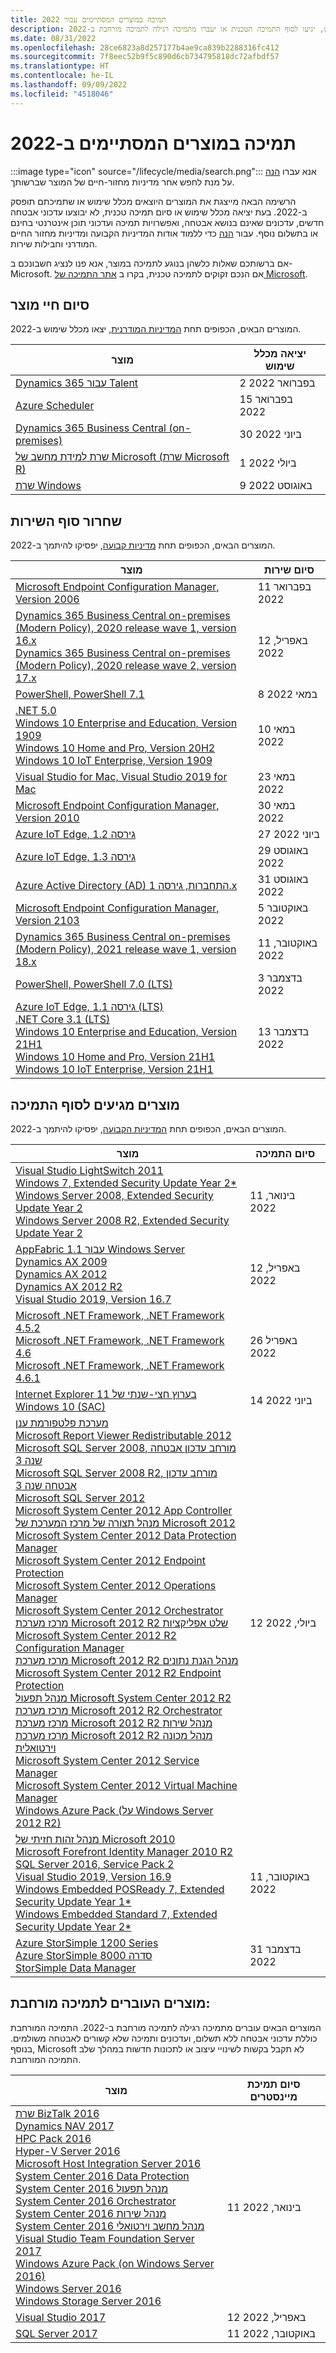```yaml
---
title: תמיכה במוצרים המסתיימים עבור 2022
description: גלו באילו מוצרים לא יעשה עוד שימוש, יגיעו לסוף התמיכה הטכנית או יעברו מתמיכה רגילה לתמיכה מורחבת ב-2022.
ms.date: 08/31/2022
ms.openlocfilehash: 28ce6823a8d257177b4ae9ca839b2288316fc412
ms.sourcegitcommit: 7f8eec52b9f5c890d6cb734795818dc72afbdf57
ms.translationtype: HT
ms.contentlocale: he-IL
ms.lasthandoff: 09/09/2022
ms.locfileid: "4518046"
---
```

# <a name="products-ending-support-in-2022"></a>תמיכה במוצרים המסתיימים ב-2022

:::image type="icon" source="/lifecycle/media/search.png":::
אנא עברו [הנה](/lifecycle/products/) על מנת לחפש אחר מדיניות מחזור-חיים של המוצר שברשותך.

הרשימה הבאה מייצגת את המוצרים היוצאים מכלל שימוש או שתמיכתם תופסק ב-2022. בעת יציאה מכלל שימוש או סיום תמיכה טכנית, לא יבוצעו עדכוני אבטחה חדשים, עדכונים שאינם בנושא אבטחה, ואפשרויות תמיכה ועדכוני תוכן אינטרנטי בחינם או בתשלום נוסף. עבור [הנה](/lifecycle/overview/product-end-of-support-overview) כדי ללמוד אודות המדיניות הקבועה ומדיניות מחזור החיים המודרני וחבילות שירות.

אם ברשותכם שאלות כלשהן בנוגע לתמיכה במוצר, אנא פנו לנציג חשבונכם ב- Microsoft. אם הנכם זקוקים לתמיכה טכנית, בקרו ב [אתר התמיכה של Microsoft](https://support.microsoft.com/contactus/?ws=support).

## <a name="product-retirements"></a>סיום חיי מוצר

המוצרים הבאים, הכפופים תחת [המדיניות המודרנית](/lifecycle/policies/modern), יצאו מכלל שימוש ב-2022.

| מוצר | יציאה מכלל שימוש |
| --- | --- |
| [Dynamics 365 עבור Talent](/lifecycle/products/dynamics-365-for-talent?branch=live)<br> | 2 בפברואר 2022 |
| [Azure Scheduler](/lifecycle/products/azure-scheduler?branch=live)<br> | 15 בפברואר 2022 |
| [Dynamics 365 Business Central (on-premises)](/lifecycle/products/dynamics-365-field-service-onpremises?branch=live)<br> | 30 ביוני 2022 |
| [שרת למידת מחשב של Microsoft (שרת Microsoft R)](/lifecycle/products/microsoft-machine-learning-server-microsoft-r-server?branch=live)<br> | 1 ביולי 2022 |
| [שרת Windows](/lifecycle/products/windows-server?branch=live)<br> | 9 באוגוסט 2022 |


## <a name="release-end-of-servicing"></a>שחרור סוף השירות

המוצרים הבאים, הכפופים תחת [מדיניות קבועה](/lifecycle/policies/modern), יפסיקו להיתמך ב-2022.

| מוצר | סיום שירות |
| --- | --- |
| [Microsoft Endpoint Configuration Manager, Version 2006](/lifecycle/products/microsoft-endpoint-configuration-manager?branch=live)<br> | 11 בפברואר 2022 |
| [Dynamics 365 Business Central on-premises (Modern Policy), 2020 release wave 1, version 16.x](/lifecycle/products/dynamics-365-business-central-onpremises-modern-policy?branch=live)<br>[Dynamics 365 Business Central on-premises (Modern Policy), 2020 release wave 2, version 17.x](/lifecycle/products/dynamics-365-business-central-onpremises-modern-policy?branch=live)<br> | 12 באפריל, 2022 |
| [PowerShell, PowerShell 7.1](/lifecycle/products/powershell?branch=live)<br> | 8 במאי 2022 |
| [.NET 5.0](/lifecycle/products/microsoft-net-and-net-core?branch=live)<br>[Windows 10 Enterprise and Education, Version 1909](/lifecycle/products/windows-10-enterprise-and-education?branch=live)<br>[Windows 10 Home and Pro, Version 20H2](/lifecycle/products/windows-10-home-and-pro?branch=live)<br>[Windows 10 IoT Enterprise, Version 1909](/lifecycle/products/windows-10-iot-enterprise?branch=live)<br> | 10 במאי 2022 |
| [Visual Studio for Mac, Visual Studio 2019 for Mac](/lifecycle/products/visual-studio-for-mac?branch=live)<br> | 23 במאי 2022 |
| [Microsoft Endpoint Configuration Manager, Version 2010](/lifecycle/products/microsoft-endpoint-configuration-manager?branch=live)<br> | 30 במאי 2022 |
| [Azure IoT Edge, גירסה 1.2](/lifecycle/products/azure-iot-edge?branch=live)<br> | 27 ביוני 2022 |
| [Azure IoT Edge, גירסה 1.3](/lifecycle/products/azure-iot-edge?branch=live)<br> | 29 באוגוסט 2022 |
| [Azure Active Directory (AD) התחברות, גירסה 1.x](/lifecycle/products/azure-active-directory-ad-connect?branch=live)<br> | 31 באוגוסט 2022 |
| [Microsoft Endpoint Configuration Manager, Version 2103](/lifecycle/products/microsoft-endpoint-configuration-manager?branch=live)<br> | 5 באוקטובר 2022 |
| [Dynamics 365 Business Central on-premises (Modern Policy), 2021 release wave 1, version 18.x](/lifecycle/products/dynamics-365-business-central-onpremises-modern-policy?branch=live)<br> | 11 באוקטובר, 2022 |
| [PowerShell, PowerShell 7.0 (LTS)](/lifecycle/products/powershell?branch=live)<br> | 3 בדצמבר 2022 |
| [Azure IoT Edge, גירסה 1.1 (LTS)](/lifecycle/products/azure-iot-edge?branch=live)<br>[.NET Core 3.1 (LTS)](/lifecycle/products/microsoft-net-and-net-core?branch=live)<br>[Windows 10 Enterprise and Education, Version 21H1](/lifecycle/products/windows-10-enterprise-and-education?branch=live)<br>[Windows 10 Home and Pro, Version 21H1](/lifecycle/products/windows-10-home-and-pro?branch=live)<br>[Windows 10 IoT Enterprise, Version 21H1](/lifecycle/products/windows-10-iot-enterprise?branch=live)<br> | 13 בדצמבר 2022 |


## <a name="products-reaching-end-of-support"></a>מוצרים מגיעים לסוף התמיכה

המוצרים הבאים, הכפופים תחת [המדיניות הקבועה](/lifecycle/policies/fixed), יפסיקו להיתמך ב-2022.

| מוצר | סיום התמיכה |
| --- | --- |
| [Visual Studio LightSwitch 2011](/lifecycle/products/visual-studio-lightswitch-2011?branch=live)<br>[Windows 7, Extended Security Update Year 2*](/lifecycle/products/windows-7?branch=live)<br>[Windows Server 2008, Extended Security Update Year 2](/lifecycle/products/windows-server-2008?branch=live)<br>[Windows Server 2008 R2, Extended Security Update Year 2](/lifecycle/products/windows-server-2008-r2?branch=live)<br> | 11 בינואר, 2022 |
| [AppFabric 1.1 עבור Windows Server](/lifecycle/products/appfabric-11-for-windows-server?branch=live)<br>[Dynamics AX 2009](/lifecycle/products/dynamics-ax-2009?branch=live)<br>[Dynamics AX 2012](/lifecycle/products/dynamics-ax-2012?branch=live)<br>[Dynamics AX 2012 R2](/lifecycle/products/dynamics-ax-2012-r2?branch=live)<br>[Visual Studio 2019, Version 16.7](/lifecycle/products/visual-studio-2019?branch=live)<br> | 12 באפריל, 2022 |
| [Microsoft .NET Framework, .NET Framework 4.5.2](/lifecycle/products/microsoft-net-framework?branch=live)<br>[Microsoft .NET Framework, .NET Framework 4.6](/lifecycle/products/microsoft-net-framework?branch=live)<br>[Microsoft .NET Framework, .NET Framework 4.6.1](/lifecycle/products/microsoft-net-framework?branch=live)<br> | 26 באפריל 2022 |
| [Internet Explorer 11 בערוץ חצי-שנתי של Windows 10 (SAC)](/lifecycle/products/internet-explorer-11-on-windows-10-semiannual-channel-sac?branch=live)<br> | 14 ביוני 2022 |
| [מערכת פלטפורמת ענן](/lifecycle/products/cloud-platform-system?branch=live)<br>[Microsoft Report Viewer Redistributable 2012](/lifecycle/products/microsoft-report-viewer-redistributable-2012?branch=live)<br>[Microsoft SQL Server 2008, מורחב עדכון אבטחה שנה 3](/lifecycle/products/microsoft-sql-server-2008?branch=live)<br>[Microsoft SQL Server 2008 R2, מורחב עדכון אבטחה שנה 3](/lifecycle/products/microsoft-sql-server-2008-r2?branch=live)<br>[Microsoft SQL Server 2012](/lifecycle/products/microsoft-sql-server-2012?branch=live)<br>[Microsoft System Center 2012 App Controller](/lifecycle/products/microsoft-system-center-2012-app-controller?branch=live)<br>[מנהל תצורה של מרכז המערכת של Microsoft 2012](/lifecycle/products/microsoft-system-center-2012-configuration-manager?branch=live)<br>[Microsoft System Center 2012 Data Protection Manager](/lifecycle/products/microsoft-system-center-2012-data-protection-manager?branch=live)<br>[Microsoft System Center 2012 Endpoint Protection](/lifecycle/products/microsoft-system-center-2012-endpoint-protection?branch=live)<br>[Microsoft System Center 2012 Operations Manager](/lifecycle/products/microsoft-system-center-2012-operations-manager?branch=live)<br>[Microsoft System Center 2012 Orchestrator](/lifecycle/products/microsoft-system-center-2012-orchestrator?branch=live)<br>[מרכז מערכת Microsoft 2012 R2 שלט אפליקציות](/lifecycle/products/microsoft-system-center-2012-r2-app-controller?branch=live)<br>[Microsoft System Center 2012 R2 Configuration Manager](/lifecycle/products/microsoft-system-center-2012-r2-configuration-manager?branch=live)<br>[מרכז מערכת Microsoft 2012 R2 מנהל הגנת נתונים](/lifecycle/products/microsoft-system-center-2012-r2-data-protection-manager?branch=live)<br>[Microsoft System Center 2012 R2 Endpoint Protection](/lifecycle/products/microsoft-system-center-2012-r2-endpoint-protection?branch=live)<br>[מנהל תפעול Microsoft System Center 2012 R2](/lifecycle/products/microsoft-system-center-2012-r2-operations-manager?branch=live)<br>[מרכז מערכת Microsoft 2012 R2 Orchestrator](/lifecycle/products/microsoft-system-center-2012-r2-orchestrator?branch=live)<br>[מרכז מערכת Microsoft 2012 R2 מנהל שירות](/lifecycle/products/microsoft-system-center-2012-r2-service-manager?branch=live)<br>[מרכז מערכת Microsoft 2012 R2 מנהל מכונה וירטואלית](/lifecycle/products/microsoft-system-center-2012-r2-virtual-machine-manager?branch=live)<br>[Microsoft System Center 2012 Service Manager](/lifecycle/products/microsoft-system-center-2012-service-manager?branch=live)<br>[Microsoft System Center 2012 Virtual Machine Manager](/lifecycle/products/microsoft-system-center-2012-virtual-machine-manager?branch=live)<br>[Windows Azure Pack (על Windows Server 2012 R2)](/lifecycle/products/windows-azure-pack-on-windows-server-2012-r2?branch=live)<br> | 12 ביולי, 2022 |
| [מנהל זהות חזיתי של Microsoft 2010](/lifecycle/products/microsoft-forefront-identity-manager-2010?branch=live)<br>[Microsoft Forefront Identity Manager 2010 R2](/lifecycle/products/microsoft-forefront-identity-manager-2010-r2?branch=live)<br>[SQL Server 2016, Service Pack 2](/lifecycle/products/sql-server-2016?branch=live)<br>[Visual Studio 2019, Version 16.9](/lifecycle/products/visual-studio-2019?branch=live)<br>[Windows Embedded POSReady 7, Extended Security Update Year 1*](/lifecycle/products/windows-embedded-posready-7?branch=live)<br>[Windows Embedded Standard 7, Extended Security Update Year 2*](/lifecycle/products/windows-embedded-standard-7?branch=live)<br> | 11 באוקטובר, 2022 |
| [Azure StorSimple 1200 Series](/lifecycle/products/azure-storsimple-1200-series?branch=live)<br>[Azure StorSimple סדרה 8000](/lifecycle/products/azure-storsimple-8000-series?branch=live)<br>[StorSimple Data Manager](/lifecycle/products/storsimple-data-manager?branch=live)<br> | 31 בדצמבר 2022 |


## <a name="products-moving-to-extended-support"></a>מוצרים העוברים לתמיכה מורחבת:

המוצרים הבאים עוברים מתמיכה רגילה לתמיכה מורחבת ב-2022. התמיכה המורחבת כוללת עדכוני אבטחה ללא תשלום, ועדכונים ותמיכה שלא קשורים לאבטחה משולמים. בנוסף, Microsoft לא תקבל בקשות לשינויי עיצוב או לתכונות חדשות במהלך שלב התמיכה המורחבת.

| מוצר | סיום תמיכת מיינסטרים |
| --- | --- |
| [שרת BizTalk 2016](/lifecycle/products/biztalk-server-2016?branch=live)<br>[Dynamics NAV 2017](/lifecycle/products/dynamics-nav-2017?branch=live)<br>[HPC Pack 2016](/lifecycle/products/hpc-pack-2016?branch=live)<br>[Hyper-V Server 2016](/lifecycle/products/hyperv-server-2016?branch=live)<br>[Microsoft Host Integration Server 2016](/lifecycle/products/microsoft-host-integration-server-2016?branch=live)<br>[System Center 2016 Data Protection](/lifecycle/products/system-center-2016-data-protection?branch=live)<br>[System Center 2016 מנהל תפעול](/lifecycle/products/system-center-2016-operations-manager?branch=live)<br>[System Center 2016 Orchestrator](/lifecycle/products/system-center-2016-orchestrator?branch=live)<br>[System Center 2016 מנהל שירות](/lifecycle/products/system-center-2016-service-manager?branch=live)<br>[System Center 2016 מנהל מחשב וירטואלי](/lifecycle/products/system-center-2016-virtual-machine-manager?branch=live)<br>[Visual Studio Team Foundation Server 2017](/lifecycle/products/visual-studio-team-foundation-server-2017?branch=live)<br>[Windows Azure Pack (on Windows Server 2016)](/lifecycle/products/windows-azure-pack-on-windows-server-2016?branch=live)<br>[Windows Server 2016](/lifecycle/products/windows-server-2016?branch=live)<br>[Windows Storage Server 2016](/lifecycle/products/windows-storage-server-2016?branch=live)<br> | 11 בינואר, 2022 |
| [Visual Studio 2017](/lifecycle/products/visual-studio-2017?branch=live)<br> | 12 באפריל, 2022 |
| [SQL Server 2017](/lifecycle/products/sql-server-2017?branch=live)<br> | 11 באוקטובר, 2022 |
